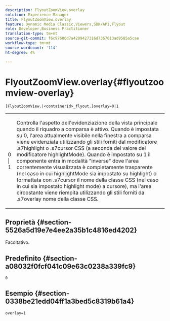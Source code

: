 ```yaml
---
description: FlyoutZoomView.overlay
solution: Experience Manager
title: FlyoutZoomView.overlay
feature: Dynamic Media Classic,Viewers,SDK/API,Flyout
role: Developer,Business Practitioner
translation-type: tm+mt
source-git-commit: f6c97606d7a4209427316d7367013ad9585a5cae
workflow-type: tm+mt
source-wordcount: '114'
ht-degree: 4%

---
```



# FlyoutZoomView.overlay{#flyoutzoomview-overlay}

`[FlyoutZoomView.|<containerId>_flyout.]overlay=0|1`

<table id="table_D052090D052D4273B37872C0C7E09E4B"> 
 <tbody> 
  <tr> 
   <td colname="col1"> <p><span class="codeph"> 0 | 1</span> </p> </td> 
   <td colname="col2"> <p> Controlla l'aspetto dell'evidenziazione della vista principale quando il riquadro a comparsa è attivo. Quando è impostata su <span class="codeph"> 0</span>, l'area attualmente visibile nella finestra a comparsa viene evidenziata utilizzando gli stili forniti dal modificatore <span class="codeph"> .s7highlight</span> o <span class="codeph"> .s7cursor</span> CSS (a seconda del valore del modificatore <span class="codeph"> highlightMode</span>). Quando è impostato su <span class="codeph"> 1</span> il componente entra in modalità "inverse" dove l'area correntemente visualizzata è completamente trasparente (nel caso in cui <span class="codeph"> highlightMode</span> sia impostato su <span class="codeph"> highlight</span>) o formattata con <span class="codeph"> .s7cursor</span> il nome della classe CSS (nel caso in cui sia impostato <span class="codeph"> highlight mode</span>) a <span class="codeph"> cursore</span>), ma l'area circostante viene riempita utilizzando gli stili forniti da <span class="codeph"> .s7overlay</span> nome della classe CSS. </p> </td> 
  </tr> 
 </tbody> 
</table>

## Proprietà {#section-5526a5d19e7e4ee2a35b1c4816ed4202}

Facoltativo.

## Predefinito {#section-a08032f0fcf041c09e63c0238a339fc9}

`0`

## Esempio {#section-0338be21edd04ff1a3bed5c8319b61a4}

`overlay=1`
